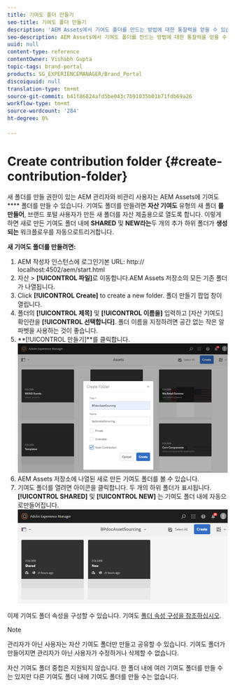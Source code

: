 ```yaml
---
title: 기여도 폴더 만들기
seo-title: 기여도 폴더 만들기
description: 'AEM Assets에서 기여도 폴더를 만드는 방법에 대한 통찰력을 얻을 수 있습니다. '
seo-description: AEM Assets에서 기여도 폴더를 만드는 방법에 대한 통찰력을 얻을 수 있습니다.
uuid: null
content-type: reference
contentOwner: Vishabh Gupta
topic-tags: brand-portal
products: SG_EXPERIENCEMANAGER/Brand_Portal
discoiquuid: null
translation-type: tm+mt
source-git-commit: b41f86824afd5be043c7b91035b01b71fdb69a26
workflow-type: tm+mt
source-wordcount: '284'
ht-degree: 0%

---
```



# Create contribution folder {#create-contribution-folder}

새 폴더를 만들 권한이 있는 AEM 관리자와 비관리 사용자는 AEM Assets에 기여도 **** 폴더를 만들 수 있습니다.
기여도 폴더를 만들려면 **자산 기여도** 유형의 새 폴더 **를 만들어**, 브랜드 포털 사용자가 만든 새 폴더를 자산 제출용으로 열도록 합니다.  이렇게 하면 새로 만든 기여도 폴더 내에 **SHARED** 및 **NEW라는**&#x200B;두 개의 추가 하위 폴더가 **생성되는** 워크플로우를 자동으로트리거합니다.

**새 기여도 폴더를 만들려면:**
1. AEM 작성자 인스턴스에 로그인기본 URL: http:// localhost:4502/aem/start.html
1. 자산 > **[!UICONTROL 파일]**&#x200B;로 이동합니다.AEM Assets 저장소의 모든 기존 폴더가 나열됩니다.
1. Click **[!UICONTROL Create]** to create a new folder. 폴더 만들기 팝업 창이 열립니다.
1. 폴더의 **[!UICONTROL 제목]** 및 **[!UICONTROL 이름을]** 입력하고 [자산 기여도] 확인란을 **[!UICONTROL 선택합니다]**.
폴더 이름을 지정하려면 공간 없는 작은 알파벳을 사용하는 것이 좋습니다.
1. **[!UICONTROL 만들기]**를 클릭합니다.
   ![](assets/create-contribution-folder.png)
1. AEM Assets 저장소에 나열된 새로 만든 기여도 폴더를 볼 수 있습니다.
1. 기여도 폴더를 열려면 아이콘을 클릭합니다. 두 개의 하위 폴더가 표시됩니다.**[!UICONTROL SHARED]** 및 **[!UICONTROL NEW]** 는 기여도 폴더 내에 자동으로만들어집니다.\
   ![](assets/contribution-folder.png)

이제 기여도 폴더 속성을 구성할 수 있습니다. 기여도 [폴더 속성 구성을 참조하십시오](brand-portal-configure-contribution-folder-properties.md).

>[!NOTE]
>
>관리자가 아닌 사용자는 자산 기여도 폴더만 만들고 공유할 수 있습니다. 기여도 폴더가 만들어지면 관리자가 아닌 사용자가 수정하거나 삭제할 수 없습니다.
>
>자산 기여도 폴더 중첩은 지원되지 않습니다. 한 폴더 내에 여러 기여도 폴더를 만들 수는 있지만 다른 기여도 폴더 내에 기여도 폴더를 만들 수는 없습니다.
